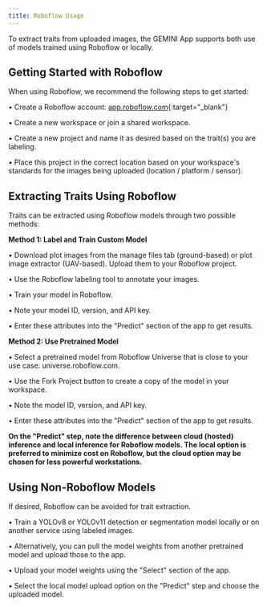 ```yaml
---
title: Roboflow Usage
---
```



To extract traits from uploaded images, the GEMINI App supports both use of models trained using Roboflow or locally.

## Getting Started with Roboflow

When using Roboflow, we recommend the following steps to get started:

• Create a Roboflow account: [app.roboflow.com](https://app.roboflow.com){:target="_blank"}

• Create a new workspace or join a shared workspace.

• Create a new project and name it as desired based on the trait(s) you are labeling. 

• Place this project in the correct location based on your workspace's standards for the images being uploaded (location / platform / sensor).

## Extracting Traits Using Roboflow

Traits can be extracted using Roboflow models through two possible methods:

**Method 1: Label and Train Custom Model**

• Download plot images from the manage files tab (ground-based) or plot image extractor (UAV-based). Upload them to your Roboflow project.

• Use the Roboflow labeling tool to annotate your images.

• Train your model in Roboflow.

• Note your model ID, version, and API key.

• Enter these attributes into the "Predict" section of the app to get results.

**Method 2: Use Pretrained Model**

• Select a pretrained model from Roboflow Universe that is close to your use case: universe.roboflow.com.

• Use the Fork Project button to create a copy of the model in your workspace.

• Note the model ID, version, and API key.

• Enter these attributes into the "Predict" section of the app to get results.


**On the "Predict" step, note the difference between cloud (hosted) inference and local inference for Roboflow models. The local option is preferred to minimize cost on Roboflow, but the cloud option may be chosen for less powerful workstations.**

## Using Non-Roboflow Models

If desired, Roboflow can be avoided for trait extraction.

• Train a YOLOv8 or YOLOv11 detection or segmentation model locally or on another service using labeled images.

• Alternatively, you can pull the model weights from another pretrained model and upload those to the app.

• Upload your model weights using the "Select" section of the app.

• Select the local model upload option on the "Predict" step and choose the uploaded model.
